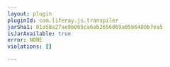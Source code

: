 ```yaml
---
layout: plugin
pluginId: com.liferay.js.transpiler
jarSha1: 01a58a27ae9b065ca6ab2656069a05b6480b7ea5
isJarAvailable: true
error: NONE
violations: []

---
```


